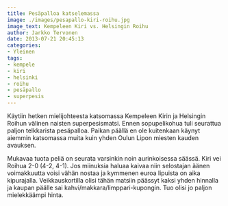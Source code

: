 ```yaml
---
title: Pesäpalloa katselemassa
image: ./images/pesapallo-kiri-roihu.jpg
image_text: Kempeleen Kiri vs. Helsingin Roihu
author: Jarkko Tervonen
date: 2013-07-21 20:45:13
categories:
- Yleinen
tags:
- kempele
- kiri
- helsinki
- roihu
- pesäpallo
- superpesis
---
```

Käytiin hetken mielijohteesta katsomassa Kempeleen Kirin ja Helsingin Roihun välinen naisten superpesismatsi. Ennen sopupelikohua tuli seurattua paljon telkkarista pesäpalloa. Paikan päällä en ole kuitenkaan käynyt aiemmin katsomassa muita kuin yhden Oulun Lipon miesten kauden avauksen.

Mukavaa tuota peliä on seurata varsinkin noin aurinkoisessa säässä. Kiri vei Roihua 2-0 (4-2, 4-1). Jos miinuksia haluaa kaivaa niin selostajan äänen voimakkuutta voisi vähän nostaa ja kymmenen euroa lipuista on aika kipurajalla. Veikkauskortilla olisi tähän matsiin päässyt kaksi yhden hinnalla ja kaupan päälle sai kahvi/makkara/limppari-kupongin. Tuo olisi jo paljon mielekkäämpi hinta.
